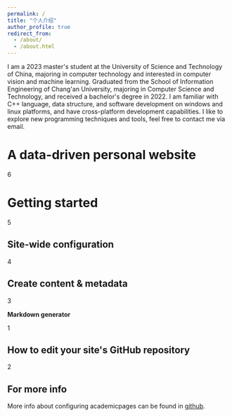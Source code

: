 ```yaml
---
permalink: /
title: "个人介绍"
author_profile: true
redirect_from: 
  - /about/
  - /about.html
---
```


I am a 2023 master's student at the University of Science and Technology of China, majoring in computer technology and interested in computer vision and machine learning. Graduated from the School of Information Engineering of Chang'an University, majoring in Computer Science and Technology, and received a bachelor's degree in 2022.
I am familiar with C++ language, data structure, and software development on windows and linux platforms, and have cross-platform development capabilities.
I like to explore new programming techniques and tools, feel free to contact me via email.
<!-- This is the front page of a website that is powered by the [academicpages template](https://github.com/academicpages/academicpages.github.io) and hosted on GitHub pages. [GitHub pages](https://pages.github.com) is a free service in which websites are built and hosted from code and data stored in a GitHub repository, automatically updating when a new commit is made to the respository. This template was forked from the [Minimal Mistakes Jekyll Theme](https://mmistakes.github.io/minimal-mistakes/) created by Michael Rose, and then extended to support the kinds of content that academics have: publications, talks, teaching, a portfolio, blog posts, and a dynamically-generated CV. You can fork [this repository](https://github.com/academicpages/academicpages.github.io) right now, modify the configuration and markdown files, add your own PDFs and other content, and have your own site for free, with no ads! An older version of this template powers my own personal website at [stuartgeiger.com](http://stuartgeiger.com), which uses [this Github repository](https://github.com/staeiou/staeiou.github.io). -->

A data-driven personal website
======
6

Getting started
======
5

Site-wide configuration
------
4

Create content & metadata
------
3

**Markdown generator**

1

How to edit your site's GitHub repository
------
2

For more info
------
More info about configuring academicpages can be found in [github](https://shlyyy.github.com/). 
